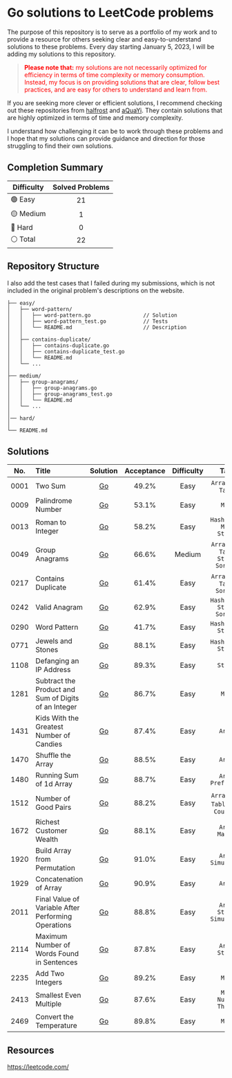 # Go solutions to LeetCode problems

The purpose of this repository is to serve as a portfolio of my work and to provide a resource for others seeking clear and easy-to-understand solutions to these problems. Every day starting January 5, 2023, I will be adding my solutions to this repository.

> <p style = "color:red"><strong>Please note that:</strong> my solutions are not necessarily optimized for efficiency in terms of time complexity or memory consumption. Instead, my focus is on providing solutions that are clear, follow best practices, and are easy for others to understand and learn from.</p>

If you are seeking more clever or efficient solutions, I recommend checking out these repositories from <a href="https://github.com/halfrost/LeetCode-Go" target="_blank">halfrost</a> and <a href="https://github.com/aQuaYi/LeetCode-in-Go" target="_blank">aQuaYi</a>. They contain solutions that are highly optimized in terms of time and memory complexity.

I understand how challenging it can be to work through these problems and I hope that my solutions can provide guidance and direction for those struggling to find their own solutions.

## Completion Summary

| Difficulty             | Solved Problems |
|------------------------|:---------------:|
| :green_circle: Easy    |       21        |
| :yellow_circle: Medium |        1        |
| :red_circle: Hard      |        0        |
| :white_circle: Total   |       22        |

## Repository Structure

I also add the test cases that I failed during my submissions, which is not included in the original problem's descriptions on the website.

```ascii
├── easy/
│   ├── word-pattern/                       
│   │   ├── word-pattern.go                 // Solution
│   │   ├── word-pattern_test.go            // Tests
│   │   └── README.md                       // Description
│   │
│   ├── contains-duplicate/
│   │   ├── contains-duplicate.go
│   │   ├── contains-duplicate_test.go
│   │   └── README.md
│   └── ...
│   
├── medium/
│   ├── group-anagrams/
│   │   ├── group-anagrams.go
│   │   ├── group-anagrams_test.go
│   │   └── README.md
│   └── ...
│  
│── hard/  
│
└── README.md                            
```

## Solutions


| No.  | Title                                                |                            Solution                             | Acceptance | Difficulty |                  Tags                   |
|:----:|:-----------------------------------------------------|:---------------------------------------------------------------:|:----------:|:----------:|:---------------------------------------:|
| 0001 | Two Sum                                              |                       [Go](easy/two-sum)                        |   49.2%    |    Easy    |          `Array` `Hash Table`           |
| 0009 | Palindrome Number                                    |                  [Go](easy/palindrome-number)                   |   53.1%    |    Easy    |                 `Math`                  |
| 0013 | Roman to Integer                                     |                   [Go](easy/roman-to-integer)                   |   58.2%    |    Easy    |      `Hash Table` `Math` `String`       |
| 0049 | Group Anagrams                                       |                   [Go](medium/group-anagrams)                   |   66.6%    |   Medium   | `Array` `Hash Table` `String` `Sorting` |
| 0217 | Contains Duplicate                                   |                  [Go](easy/contains-duplicate)                  |   61.4%    |    Easy    |     `Array` `Hash Table` `Sorting`      |
| 0242 | Valid Anagram                                        |                    [Go](easy/valid-anagram)                     |   62.9%    |    Easy    |     `Hash Table` `String` `Sorting`     |
| 0290 | Word Pattern                                         |                     [Go](easy/word-pattern)                     |   41.7%    |    Easy    |          `Hash Table` `String`          |
| 0771 | Jewels and Stones                                    |                  [Go](easy/jewels-and-stones)                   |   88.1%    |    Easy    |          `Hash Table` `String`          |
| 1108 | Defanging an IP Address                              |               [Go](easy/defanging-an-ip-address)                |   89.3%    |    Easy    |                `String`                 |
| 1281 | Subtract the Product and Sum of Digits of an Integer | [Go](easy/subtract-the-product-and-sum-of-digits-of-an-integer) |   86.7%    |    Easy    |                 `Math`                  |
| 1431 | Kids With the Greatest Number of Candies             |       [Go](easy/kids-with-the-greatest-number-of-candies)       |   87.4%    |    Easy    |                 `Array`                 |
| 1470 | Shuffle the Array                                    |                  [Go](easy/shuffle-the-array)                   |   88.5%    |    Easy    |                 `Array`                 |
| 1480 | Running Sum of 1d Array                              |               [Go](easy/running-sum-of-1d-array)                |   88.7%    |    Easy    |          `Array` `Prefix Sum`           |
| 1512 | Number of Good Pairs                                 |                 [Go](easy/number-of-good-pairs)                 |   88.2%    |    Easy    | `Array` `Hash Table` `Math` `Counting`  |
| 1672 | Richest Customer Wealth                              |               [Go](easy/richest-customer-wealth)                |   88.1%    |    Easy    |            `Array` `Matrix`             |
| 1920 | Build Array from Permutation                         |             [Go](easy/build-array-from-permutation)             |   91.0%    |    Easy    |          `Array` `Simulation`           |
| 1929 | Concatenation of Array                               |                [Go](easy/concatenation-of-array)                |   90.9%    |    Easy    |                 `Array`                 |
| 2011 | Final Value of Variable After Performing Operations  | [Go](easy/final-value-of-variable-after-performing-operations)  |   88.8%    |    Easy    |      `Array` `String` `Simulation`      |
| 2114 | Maximum Number of Words Found in Sentences           |      [Go](easy/maximum-number-of-words-found-in-sentences)      |   87.8%    |    Easy    |            `Array` `String`             |
| 2235 | Add Two Integers                                     |                   [Go](easy/add-two-integers)                   |   89.2%    |    Easy    |                 `Math`                  |
| 2413 | Smallest Even Multiple                               |                [Go](easy/smallest-even-multiple)                |   87.6%    |    Easy    |         `Math` `Number Theory`          |
| 2469 | Convert the Temperature                              |               [Go](easy/convert-the-temperature)                |   89.8%    |    Easy    |                 `Math`                  |



## Resources

https://leetcode.com/